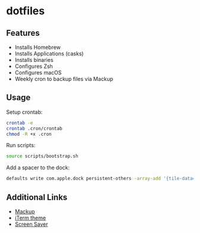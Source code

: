 # dotfiles

## Features

- Installs Homebrew
- Installs Applications (casks)
- Installs binaries
- Configures Zsh
- Configures macOS
- Weekly cron to backup files via Mackup

## Usage

Setup crontab:

```bash
crontab -e
crontab .cron/crontab
chmod -R +x .cron
```

Run scripts:

```bash
source scripts/bootstrap.sh
```

Add a spacer to the dock:

```bash
defaults write com.apple.dock persistent-others -array-add '{tile-data={}; tile-type="spacer-tile";}'
```

## Additional Links

- [Mackup](https://github.com/lra/mackup)
- [iTerm theme](https://gist.github.com/LukeAskew/7791943)
- [Screen Saver](https://github.com/soffes/Clock.saver)
